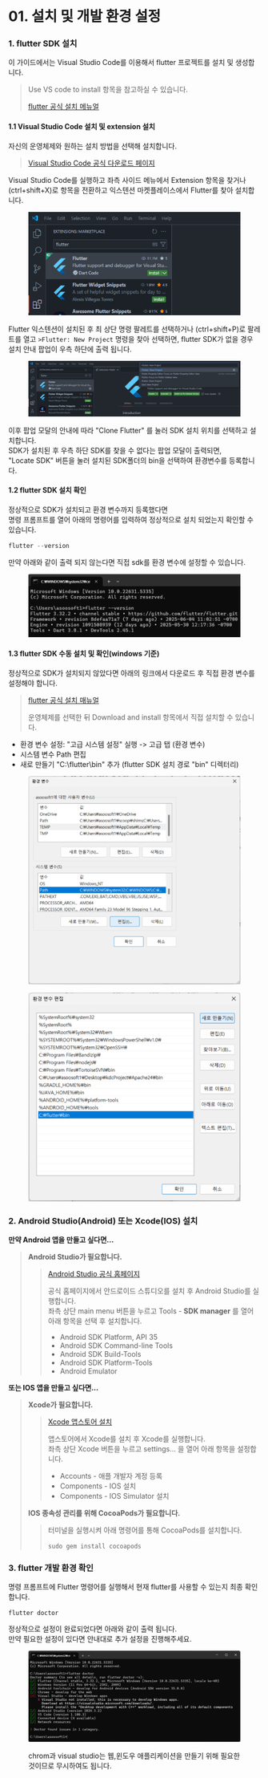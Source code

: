 # 01. 설치 및 개발 환경 설정

### 1. flutter SDK 설치

이 가이드에서는 Visual Studio Code를 이용해서 flutter 프로젝트를 설치 및 생성합니다.

> Use VS code to install 항목을 참고하실 수 있습니다.
>
> [flutter 공식 설치 메뉴얼](https://docs.flutter.dev/get-started/install)

#### 1.1 Visual Studio Code 설치 및 extension 설치

자신의 운영체제와 원하는 설치 방법을 선택해 설치합니다.

> [Visual Studio Code 공식 다운로드 페이지](https://code.visualstudio.com/Download)

Visual Studio Code를 실행하고 좌측 사이드 메뉴에서 Extension 항목을 찾거나 (ctrl+shift+X)로 항목을 전환하고 익스텐션 마켓플레이스에서 Flutter를 찾아 설치합니다.

<figure><img src="../../.gitbook/assets/image (5) (1) (1) (1).png" alt=""><figcaption></figcaption></figure>

Flutter 익스텐션이 설치된 후 최 상단 명령 팔레트를 선택하거나 (ctrl+shift+P)로 팔레트를 열고 `>Flutter: New Project` 명령을 찾아 선택하면, flutter SDK가 없을 경우 설치 안내 팝업이 우측 하단에 출력 됩니다.

<figure><img src="../../.gitbook/assets/image (3) (1) (1) (1) (1) (1).png" alt=""><figcaption></figcaption></figure>

이후  팝업 모달의 안내에 따라 "Clone Flutter" 를 눌러 SDK 설치 위치를 선택하고 설치합니다.\
SDK가 설치된 후 우측 하단 SDK를 찾을 수 없다는 팝업 모달이 출력되면,\
"Locate SDK" 버튼을 눌러 설치된 SDK폴더의 bin을 선택하여 환경변수를 등록합니다.

#### 1.2 flutter SDK 설치 확인

정상적으로 SDK가 설치되고 환경 변수까지 등록했다면\
명령 프롬프트를 열어 아래의 명령어를 입력하여 정상적으로 설치 되었는지 확인할 수 있습니다.

```powershell
flutter --version
```

만약 아래와 같이 출력 되지 않는다면 직접 sdk를 환경 변수에 설정할 수 있습니다.

<figure><img src="../../.gitbook/assets/image (5) (1) (1) (1) (1).png" alt="" width="563"><figcaption></figcaption></figure>

#### 1.3 flutter SDK 수동 설치 및  확인(windows 기준)

정상적으로 SDK가 설치되지 않았다면 아래의 링크에서 다운로드 후 직접 환경 변수를 설정해야 합니다.

> [flutter 공식 설치 매뉴얼](https://docs.flutter.dev/get-started/install)
>
> 운영체제를 선택한 뒤 Download and install 항목에서 직접 설치할 수 있습니다.

* 환경 변수 설정: "고급 시스템 설정" 실행 -> 고급 탭 (환경 변수)
* 시스템 변수 Path 편집
* 새로  만들기 "C:\flutter\bin" 추가 (flutter SDK 설치 경로 "bin" 디렉터리)

<figure><img src="../../.gitbook/assets/image (13).png" alt="환경변수-시스템변수-Path편집"><figcaption></figcaption></figure>

<figure><img src="../../.gitbook/assets/image (1) (1) (1) (1) (1) (1) (1) (1) (1) (1) (1) (1) (1).png" alt=""><figcaption></figcaption></figure>

### 2. Android Studio(**Android**) 또는 Xcode(IOS) 설치

**만약 Android 앱을 만들고 싶다면...**

> &#x20;**Android Studio가 필요합니다.**
>
> > [Android Studio 공식 홈페이지](https://developer.android.com/studio?hl=ko)
> >
> > 공식 홈페이지에서 안드로이드 스튜디오를 설치 후 Android Studio를 실행합니다.\
> > 좌측 상단 main menu 버튼을 누르고 Tools - **SDK manager** 를 열어 아래 항목을 선택 후 설치합니다.
> >
> > * Android SDK Platform, API 35
> > * Android SDK Command-line Tools
> > * Android SDK Build-Tools
> > * Android SDK Platform-Tools
> > * Android Emulator

**또는 IOS 앱을 만들고 싶다면...**

> **Xcode가 필요합니다.**
>
> > [Xcode 앱스토어 설치](https://apps.apple.com/us/app/xcode/id497799835)
> >
> > 앱스토어에서 Xcode를 설치 후 Xcode를 실행합니다.\
> > 좌측 상단 Xcode 버튼을 누르고 settings... 을 열어 아래 항목을  설정합니다.
> >
> > * Accounts - 애플 개발자 계정 등록
> > * Components - IOS 설치
> > * Components - IOS Simulator 설치
>
> **IOS 종속성 관리를 위해 CocoaPods가 필요합니다.**
>
> > 터미널을 실행시켜 아래 명령어를 통해 CocoaPods를 설치합니다.
> >
> > ```
> > sudo gem install cocoapods
> > ```



### 3. flutter 개발 환경 확인

명령 프롬프트에 Flutter 명령어를 실행해서 현재 flutter를 사용할 수 있는지 최종 확인합니다.

```
flutter doctor
```

정상적으로 설정이 완료되었다면 아래와 같이 출력 됩니다.\
만약 필요한 설정이 있다면 안내대로 추가 설정을 진행해주세요.

<figure><img src="../../.gitbook/assets/image (6) (1) (1) (1).png" alt=""><figcaption><p>chrom과 visual studio는 웹,윈도우 애플리케이션을 만들기 위해 필요한 것이므로 무시하여도 됩니다.</p></figcaption></figure>




